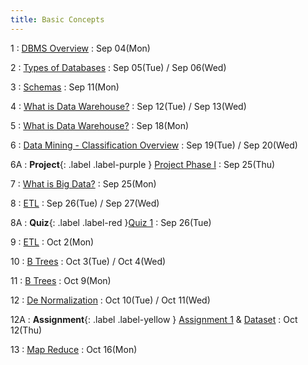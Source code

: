 ```yaml
---
title: Basic Concepts
---
```


1
: [DBMS Overview](https://github.com/fahad-maqbool/AdvDBMS/raw/main/slides/1%2C2-%20Revision.pptx)
  : Sep 04(Mon)
  
2
: [Types of Databases](https://github.com/fahad-maqbool/AdvDBMS/raw/main/slides/1%2C2-%20Revision.pptx)
  : Sep 05(Tue) / Sep 06(Wed)

3
: [Schemas](https://github.com/fahad-maqbool/AdvDBMS/raw/main/slides/3-%20Schemas.pptx)
  : Sep 11(Mon)

4
: [What is Data Warehouse?](https://github.com/fahad-maqbool/AdvDBMS/raw/main/slides/4-%20DWH.pptx)
  : Sep 12(Tue) / Sep 13(Wed)

5
: [What is Data Warehouse?](https://github.com/fahad-maqbool/AdvDBMS/raw/main/slides/4-%20DWH.pptx)
  : Sep 18(Mon)

6
: [Data Mining - Classification Overview](https://github.com/fahad-maqbool/AdvDBMS/raw/main/slides/6-%20Data%20Mining.ppt)
  : Sep 19(Tue) / Sep 20(Wed)

6A
: **Project**{: .label .label-purple } [Project Phase I](https://github.com/fahad-maqbool/AdvDBMS/blob/f15f3a2dfe8d95d3a380b91c6eef132bdfc50a71/Project/Adv%20DBMS%20Project%20Phase%20I.pdf)
  : Sep 25(Thu)

7
: [What is Big Data?](https://github.com/fahad-maqbool/AdvDBMS/blob/0702e194f57855e70ffd159c58011dc4383bd148/slides/1-%20What%20is%20Big%20data.pptx)
  : Sep 25(Mon)

8
: [ETL](https://github.com/fahad-maqbool/AdvDBMS/blob/0702e194f57855e70ffd159c58011dc4383bd148/slides/ETL.pptx)
  : Sep 26(Tue) / Sep 27(Wed)

8A
: **Quiz**{: .label .label-red }[Quiz 1](https://github.com/fahad-maqbool/AdvDBMS/blob/97d7882cefb9d1ec184bee73e40d61c87eb7ecdd/evaluation/Quiz%201%20Score.pdf)
  : Sep 26(Tue)

9
: [ETL](https://github.com/fahad-maqbool/AdvDBMS/blob/0702e194f57855e70ffd159c58011dc4383bd148/slides/ETL.pptx)
  : Oct 2(Mon)

10
: [B Trees](https://github.com/fahad-maqbool/AdvDBMS/blob/706715b711e5643ef7f25ba9bf1e99027368086c/slides/BTrees.ppt)
  : Oct 3(Tue) / Oct 4(Wed)

11
: [B Trees](https://github.com/fahad-maqbool/AdvDBMS/blob/706715b711e5643ef7f25ba9bf1e99027368086c/slides/BTrees.ppt)
  : Oct 9(Mon)

12
: [De Normalization](https://github.com/fahad-maqbool/AdvDBMS/blob/5c4014c16a4047cc2478d922862c4579a0e4ba4f/slides/De%20Normalization.pptx)
  : Oct 10(Tue) / Oct 11(Wed)

12A
: **Assignment**{: .label .label-yellow } [Assignment 1](https://github.com/fahad-maqbool/AdvDBMS/blob/61284bf9256ad254312d12b4ecb46cc94c1f33c5/Assignment1/Assign1.pdf) & [Dataset](https://github.com/fahad-maqbool/AdvDBMS/blob/61284bf9256ad254312d12b4ecb46cc94c1f33c5/Assignment1/Scouting_Data.xlsx)
  : Oct 12(Thu)

13
: [Map Reduce](https://github.com/fahad-maqbool/AdvDBMS/blob/ff00a59222a236c3d1c437051920e18f806d46d2/slides/Map%20Reduce.pptx)
  : Oct 16(Mon)
